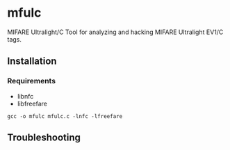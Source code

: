 # mfulc
MIFARE Ultralight/C Tool for analyzing and hacking MIFARE Ultralight EV1/C tags.

## Installation

### Requirements
* libnfc 
* libfreefare

```
gcc -o mfulc mfulc.c -lnfc -lfreefare
```

## Troubleshooting
